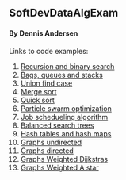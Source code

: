 ## SoftDevDataAlgExam
#### By Dennis Andersen

Links to code examples:

1. [Recursion and binary search](https://github.com/tjaydk/SoftDevDataAlgExam/tree/master/Examples/BinarySearchAndRecursion)
2. [Bags, queues and stacks](https://github.com/tjaydk/SoftDevDataAlgExam/tree/master/Examples/BagsQueuesStacks)
3. [Union find case](https://github.com/tjaydk/SoftDevDataAlgExam/tree/master/Examples/UnionFind)
4. [Merge sort]()
5. [Quick sort]()
6. [Particle swarm optimization](https://github.com/tjaydk/PSO)
7. [Job schedueling algorithm]()
8. [Balanced search trees](https://github.com/tjaydk/RedBlackTree)
9. [Hash tables and hash maps](https://github.com/tjaydk/HashMap)
10. [Graphs undirected]()
11. [Graphs directed]()
12. [Graphs Weighted Dijkstras]()
13. [Graphs Weighted A star]()
